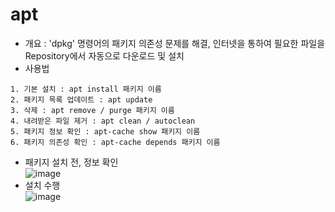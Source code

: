 apt
===
* 개요 : 'dpkg' 명령어의 패키지 의존성 문제를 해결, 인터넷을 통하여 필요한 파일을 Repository에서 자동으로 다운로드 및 설치
* 사용법
```
1. 기본 설치 : apt install 패키지 이름
2. 패키지 목록 업데이트 : apt update
3. 삭제 : apt remove / purge 패키지 이름
4. 내려받은 파일 제거 : apt clean / autoclean
5. 패키지 정보 확인 : apt-cache show 패키지 이름
6. 패키지 의존성 확인 : apt-cache depends 패키지 이름
```
* 패키지 설치 전, 정보 확인</br>
  ![image](https://user-images.githubusercontent.com/70207093/184781698-afe90ce6-f45d-43a2-b377-32f1f59283c1.png)
* 설치 수행</br>
  ![image](https://user-images.githubusercontent.com/70207093/184781804-ffdc8773-ce2e-4504-a08b-8fef3be5c120.png)
